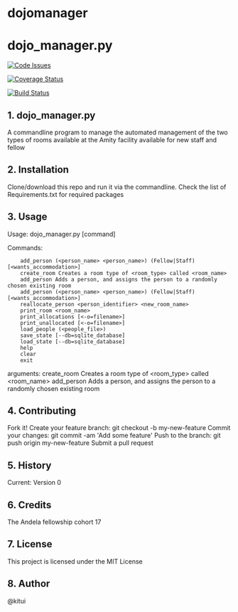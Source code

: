 # dojomanager
# dojo_manager.py

[![Code Issues](https://www.quantifiedcode.com/api/v1/project/57db3d31e7774dafbf64944faefdcce8/badge.svg)](https://www.quantifiedcode.com/app/project/57db3d31e7774dafbf64944faefdcce8)

[![Coverage Status](https://coveralls.io/repos/github/kitui/dojomanager/badge.svg?branch=master)](https://coveralls.io/github/kitui/dojomanager?branch=master)

[![Build Status](https://travis-ci.org/kitui/dojomanager.svg?branch=master)](https://travis-ci.org/kitui/dojomanager)

## 1. dojo_manager.py

A commandline program to manage the automated management of the two types of rooms available at the Amity facility available for new staff and fellow

## 2. Installation

Clone/download this repo and run it via the commandline. Check the list of Requirements.txt for required packages

## 3. Usage

Usage: dojo_manager.py [command]

Commands:
```
    add_person (<person_name> <person_name>) (Fellow|Staff) [<wants_accommodation>]
    create_room Creates a room type of <room_type> called <room_name>
    add_person Adds a person, and assigns the person to a randomly chosen existing room
    add_person (<person_name> <person_name>) (Fellow|Staff) [<wants_accommodation>]
    reallocate_person <person_identifier> <new_room_name>
    print_room <room_name>
    print_allocations [<-o=filename>]
    print_unallocated [<-o=filename>]
    load_people (<people_file>)
    save_state [--db=sqlite_database]​
    load_state [--db=sqlite_database]​
    help
    clear
    exit
```
arguments: create_room Creates a room type of <room_type> called <room_name> add_person Adds a person, and assigns the person to a randomly chosen existing room

## 4. Contributing

Fork it!
Create your feature branch: git checkout -b my-new-feature
Commit your changes: git commit -am 'Add some feature'
Push to the branch: git push origin my-new-feature
Submit a pull request

## 5. History

Current: Version 0

## 6. Credits

The Andela fellowship cohort 17

## 7. License

This project is licensed under the MIT License

## 8. Author

@kitui